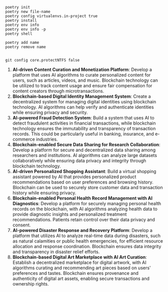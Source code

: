 
```CMD
poetry init
poetry new file-name
poetry config virtualenvs.in-project true
poetry install
poetry env info
poetry env info -p
poetry shell

poetry add name
poetry remove name


git config core.protectNTFS false
```
1. **AI-driven Content Curation and Monetization Platform**: Develop a platform that uses AI algorithms to curate personalized content for users, such as articles, videos, and music. Blockchain technology can be utilized to track content usage and ensure fair compensation for content creators through microtransactions.
2. **Blockchain-based Digital Identity Management System**: Create a decentralized system for managing digital identities using blockchain technology. AI algorithms can help verify and authenticate identities while ensuring privacy and security.
3. **AI-powered Fraud Detection System**: Build a system that uses AI to detect fraudulent activities in financial transactions, while blockchain technology ensures the immutability and transparency of transaction records. This could be particularly useful in banking, insurance, and e-commerce industries.
4. **Blockchain-enabled Secure Data Sharing for Research Collaboration**: Develop a platform for secure and decentralized data sharing among researchers and institutions. AI algorithms can analyze large datasets collaboratively while ensuring data privacy and integrity through blockchain technology.
5. **AI-driven Personalized Shopping Assistant**: Build a virtual shopping assistant powered by AI that provides personalized product recommendations based on user preferences and browsing history. Blockchain can be used to securely store customer data and transaction history while ensuring privacy.
6. **Blockchain-enabled Personal Health Record Management with AI Diagnostics**: Develop a platform for securely managing personal health records on the blockchain, with AI algorithms analyzing health data to provide diagnostic insights and personalized treatment recommendations. Patients retain control over their data privacy and consent.
7. **AI-powered Disaster Response and Recovery Platform**: Develop a platform that utilizes AI to analyze real-time data during disasters, such as natural calamities or public health emergencies, for efficient resource allocation and response coordination. Blockchain ensures data integrity and transparency in disaster relief efforts.
8. **Blockchain-based Digital Art Marketplace with AI Art Curation**: Establish a decentralized marketplace for digital artwork, with AI algorithms curating and recommending art pieces based on users' preferences and tastes. Blockchain ensures provenance and authenticity of digital art assets, enabling secure transactions and ownership rights.
